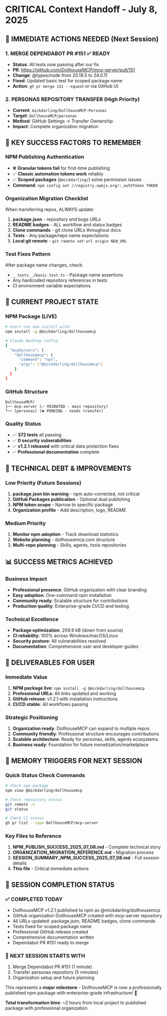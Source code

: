 # CRITICAL Context Handoff - July 8, 2025

## 🚨 IMMEDIATE ACTIONS NEEDED (Next Session)

### 1. MERGE DEPENDABOT PR #151 ✅ READY
- **Status**: All tests now passing after our fix
- **PR**: https://github.com/DollhouseMCP/mcp-server/pull/151
- **Change**: @types/node from 20.19.5 to 24.0.11
- **Fixed**: Updated basic test for scoped package name
- **Action**: `gh pr merge 151 --squash` or via GitHub UI

### 2. PERSONAS REPOSITORY TRANSFER (High Priority)
- **Current**: `mickdarling/DollhouseMCP-Personas`
- **Target**: `DollhouseMCP/personas`
- **Method**: GitHub Settings → Transfer Ownership
- **Impact**: Complete organization migration

## 💎 KEY SUCCESS FACTORS TO REMEMBER

### NPM Publishing Authentication
- ❌ **Granular tokens fail** for first-time publishing
- ✅ **Classic automation tokens work** reliably
- ✅ **Scoped packages** (`@mickdarling/`) solve permission issues
- **Command**: `npm config set //registry.npmjs.org/:_authToken TOKEN`

### Organization Migration Checklist
When transferring repos, ALWAYS update:
1. **package.json** - repository and bugs URLs
2. **README badges** - ALL workflow and status badges  
3. **Clone commands** - git clone URLs throughout docs
4. **Tests** - Any package/repo name expectations
5. **Local git remote** - `git remote set-url origin NEW_URL`

### Test Fixes Pattern
After package name changes, check:
- `__tests__/basic.test.ts` - Package name assertions
- Any hardcoded repository references in tests
- CI environment variable expectations

## 🎯 CURRENT PROJECT STATE

### NPM Package (LIVE)
```bash
# Users can now install with:
npm install -g @mickdarling/dollhousemcp

# Claude Desktop config:
{
  "mcpServers": {
    "dollhousemcp": {
      "command": "npx",
      "args": ["@mickdarling/dollhousemcp"]
    }
  }
}
```

### GitHub Structure
```
DollhouseMCP/
├── mcp-server (✅ MIGRATED - main repository)
└── [personas] (❌ PENDING - needs transfer)
```

### Quality Status
- ✅ **372 tests** all passing
- ✅ **0 security vulnerabilities**
- ✅ **v1.2.1 released** with critical data protection fixes
- ✅ **Professional documentation** complete

## 🔧 TECHNICAL DEBT & IMPROVEMENTS

### Low Priority (Future Sessions)
1. **package.json bin warning** - npm auto-corrected, not critical
2. **GitHub Packages publication** - Optional dual publishing
3. **NPM token scope** - Narrow to specific package
4. **Organization profile** - Add description, logo, README

### Medium Priority
1. **Monitor npm adoption** - Track download statistics
2. **Website planning** - dollhousemcp.com structure
3. **Multi-repo planning** - Skills, agents, tools repositories

## 📊 SUCCESS METRICS ACHIEVED

### Business Impact
- **Professional presence**: GitHub organization with clear branding
- **Easy adoption**: One-command npm installation
- **Community ready**: Scalable structure for contributions
- **Production quality**: Enterprise-grade CI/CD and testing

### Technical Excellence
- **Package optimization**: 209.9 kB (down from source)
- **CI reliability**: 100% across Windows/macOS/Linux
- **Security posture**: All vulnerabilities resolved
- **Documentation**: Comprehensive user and developer guides

## 🎁 DELIVERABLES FOR USER

### Immediate Value
1. **NPM package live**: `npm install -g @mickdarling/dollhousemcp`
2. **Professional URLs**: All links updated and working
3. **GitHub release**: v1.2.1 with installation instructions
4. **CI/CD stable**: All workflows passing

### Strategic Positioning
1. **Organization ready**: DollhouseMCP can expand to multiple repos
2. **Community friendly**: Professional structure encourages contributions
3. **Scalable architecture**: Ready for personas, skills, agents ecosystems
4. **Business ready**: Foundation for future monetization/marketplace

## 🧠 MEMORY TRIGGERS FOR NEXT SESSION

### Quick Status Check Commands
```bash
# Check npm package
npm view @mickdarling/dollhousemcp

# Check repository status  
git remote -v
git status

# Check CI status
gh pr list --repo DollhouseMCP/mcp-server
```

### Key Files to Reference
1. **NPM_PUBLISH_SUCCESS_2025_07_08.md** - Complete technical story
2. **ORGANIZATION_MIGRATION_REFERENCE.md** - Migration process
3. **SESSION_SUMMARY_NPM_SUCCESS_2025_07_08.md** - Full session details
4. **This file** - Critical immediate actions

## 🏁 SESSION COMPLETION STATUS

### ✅ COMPLETED TODAY
- DollhouseMCP v1.2.1 published to npm as @mickdarling/dollhousemcp
- GitHub organization DollhouseMCP created with mcp-server repository
- All URLs updated: package.json, README badges, clone commands
- Tests fixed for scoped package name
- Professional GitHub release created
- Comprehensive documentation written
- Dependabot PR #151 ready to merge

### 🎯 NEXT SESSION STARTS WITH
1. Merge Dependabot PR #151 (1 minute)
2. Transfer personas repository (5 minutes)  
3. Organization setup and future planning

This represents a **major milestone** - DollhouseMCP is now a professionally published npm package with enterprise-grade infrastructure! 🚀

**Total transformation time**: ~2 hours from local project to published package with professional organization.